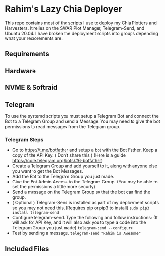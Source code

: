 # Rahim's Lazy Chia Deployer

This repo contains most of the scripts I use to deploy my Chia Plotters and Harvesters. It relies on the SWAR Plot Manager, Telegram-Send, and Ubuntu 20.04. I have broken the deployment scripts into groups depending what your reqiorements are.

## Requirements

## Hardware

## NVME & Softraid

## Telegram

To use the systemd scripts you must setup a Telegram Bot and connect the Bot to a Telegram Group and send a Message. You may need to give the bot permissions to read messages from the Telegram group.

### Telegram Steps

 - Go to https://t.me/botfather and setup a bot with the Bot Father. Keep a copy of the API Key. ( Don't share this ) (Here is a guide https://core.telegram.org/bots/#6-botfather)
 - Create a Telegram Group and add yourself to it, along with anyone else you want to get the Bot Messages.
 - Add the Bot to the Telegram Group you just made.
 - Give the Bot Admin Access to the Telegram Group. (You may be able to set the permissions a little more securly)
 - Send a message on the Telegram Group so that the bot can find the group.
 - ( Optional ) Telegram-Send is installed as part of my deployment scripts so you may not need this. (Requires pip or pip3 to install)
   `sudo pip3 install telegram-send`
 - Configure telegram-send. Type the following and follow instructions: (It will ask for API Key, and it will also ask you to type a code into the Telegram Group you just made)
   `telegram-send --configure`
 - Test by sending a message.
   `telegram-send "Rahim is Awesome"`



## Included Files
